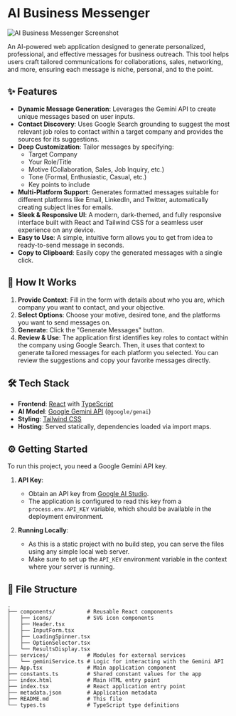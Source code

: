 # AI Business Messenger

![AI Business Messenger Screenshot](https://storage.googleapis.com/aistudio-public/gallery/96b8c71b-7a35-4d04-9a4d-f2a8a8167f40/96b8c71b-7a35-4d04-9a4d-f2a8a8167f40.png)

An AI-powered web application designed to generate personalized, professional, and effective messages for business outreach. This tool helps users craft tailored communications for collaborations, sales, networking, and more, ensuring each message is niche, personal, and to the point.

## ✨ Features

- **Dynamic Message Generation**: Leverages the Gemini API to create unique messages based on user inputs.
- **Contact Discovery**: Uses Google Search grounding to suggest the most relevant job roles to contact within a target company and provides the sources for its suggestions.
- **Deep Customization**: Tailor messages by specifying:
    - Target Company
    - Your Role/Title
    - Motive (Collaboration, Sales, Job Inquiry, etc.)
    - Tone (Formal, Enthusiastic, Casual, etc.)
    - Key points to include
- **Multi-Platform Support**: Generates formatted messages suitable for different platforms like Email, LinkedIn, and Twitter, automatically creating subject lines for emails.
- **Sleek & Responsive UI**: A modern, dark-themed, and fully responsive interface built with React and Tailwind CSS for a seamless user experience on any device.
- **Easy to Use**: A simple, intuitive form allows you to get from idea to ready-to-send message in seconds.
- **Copy to Clipboard**: Easily copy the generated messages with a single click.

## 🚀 How It Works

1.  **Provide Context**: Fill in the form with details about who you are, which company you want to contact, and your objective.
2.  **Select Options**: Choose your motive, desired tone, and the platforms you want to send messages on.
3.  **Generate**: Click the "Generate Messages" button.
4.  **Review & Use**: The application first identifies key roles to contact within the company using Google Search. Then, it uses that context to generate tailored messages for each platform you selected. You can review the suggestions and copy your favorite messages directly.

## 🛠️ Tech Stack

- **Frontend**: [React](https://reactjs.org/) with [TypeScript](https://www.typescriptlang.org/)
- **AI Model**: [Google Gemini API](https://ai.google.dev/) (`@google/genai`)
- **Styling**: [Tailwind CSS](https://tailwindcss.com/)
- **Hosting**: Served statically, dependencies loaded via import maps.

## ⚙️ Getting Started

To run this project, you need a Google Gemini API key.

1.  **API Key**:
    - Obtain an API key from [Google AI Studio](https://aistudio.google.com/).
    - The application is configured to read this key from a `process.env.API_KEY` variable, which should be available in the deployment environment.

2.  **Running Locally**:
    - As this is a static project with no build step, you can serve the files using any simple local web server.
    - Make sure to set up the `API_KEY` environment variable in the context where your server is running.

## 📁 File Structure

```
.
├── components/          # Reusable React components
│   ├── icons/           # SVG icon components
│   ├── Header.tsx
│   ├── InputForm.tsx
│   ├── LoadingSpinner.tsx
│   ├── OptionSelector.tsx
│   └── ResultsDisplay.tsx
├── services/            # Modules for external services
│   └── geminiService.ts # Logic for interacting with the Gemini API
├── App.tsx              # Main application component
├── constants.ts         # Shared constant values for the app
├── index.html           # Main HTML entry point
├── index.tsx            # React application entry point
├── metadata.json        # Application metadata
├── README.md            # This file
└── types.ts             # TypeScript type definitions
```
